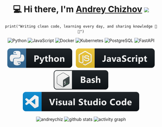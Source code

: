 <div align="center">
  <h1>💻 Hi there, I'm <a href="https://github.com/AndreyChiz">Andrey Chizhov</a> <img src="https://media.giphy.com/media/hvRJCLFzcasrR4ia7z/giphy.gif" width="25px"> </h1>
  <p><code>print("Writing clean code, learning every day, and sharing knowledge 💛🐍")</code></p>

</div>

<p align="center">
  <img src="https://img.shields.io/badge/Python-3.9-blue?style=for-the-badge&logo=python" alt="Python">
  <img src="https://img.shields.io/badge/JavaScript-ES6-yellow?style=for-the-badge&logo=javascript" alt="JavaScript">
  <img src="https://img.shields.io/badge/Docker-20.10-blue?style=for-the-badge&logo=docker" alt="Docker">
  <img src="https://img.shields.io/badge/Kubernetes-v1.21-blue?style=for-the-badge&logo=kubernetes" alt="Kubernetes">
  <img src="https://img.shields.io/badge/PostgreSQL-13.4-blue?style=for-the-badge&logo=postgresql" alt="PostgreSQL">
  <img src="https://img.shields.io/badge/FastAPI-v0.68-blue?style=for-the-badge&logo=fastapi" alt="FastAPI">
</p>


<p align="center">
  <img src="https://raw.githubusercontent.com/8bithemant/8bithemant/master/svg/dev/languages/python.svg" alt="python" style="vertical-align:top; margin:4px">
  <img src="https://raw.githubusercontent.com/8bithemant/8bithemant/master/svg/dev/languages/js.svg" alt="js" style="vertical-align:top; margin:4px">  
  <img src="https://raw.githubusercontent.com/8bithemant/8bithemant/master/svg/dev/tools/bash.svg" alt="bash" style="vertical-align:top; margin:4px">
  <img src="https://raw.githubusercontent.com/8bithemant/8bithemant/master/svg/dev/tools/visualstudio_code.svg" alt="vscode" style="vertical-align:top; margin:4px">
</p>


<p align="center">
  <img src="https://github-readme-stats.vercel.app/api/top-langs?username=andreychiz&show_icons=true&locale=en&layout=compact&theme=tokyonight" alt="andreychiz" />
   <img src="https://github-readme-stats.vercel.app/api?username=andreychiz&show_icons=true&theme=tokyonight&hide_title=true" alt="github stats" />
   <img src="https://github-readme-activity-graph.vercel.app/graph?username=andreychiz&theme=react-dark&area=true" alt="activity graph" />
</p>

